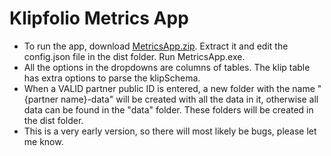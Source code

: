Klipfolio Metrics App
===================
- To run the app, download [MetricsApp.zip](MetricsApp.zip). Extract it and edit the config.json file in the dist folder. Run MetricsApp.exe.
- All the options in the dropdowns are columns of tables. The klip table has extra options to parse the klipSchema.
- When a VALID partner public ID is entered, a new folder with the name "{partner name}-data" will be created with all the data in it, otherwise all data can be found in the "data" folder. These folders will be created in the dist folder.
- This is a very early version, so there will most likely be bugs, please let me know.
